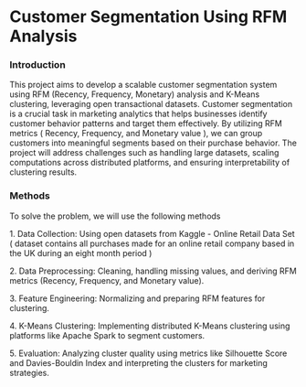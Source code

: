 # Customer Segmentation Using RFM Analysis

<h3>Introduction</h3>
This project aims to develop a scalable customer segmentation system using RFM
(Recency, Frequency, Monetary) analysis and K-Means clustering, leveraging open
transactional datasets. Customer segmentation is a crucial task in marketing analytics
that helps businesses identify customer behavior patterns and target them effectively. By
utilizing RFM metrics ( Recency, Frequency, and Monetary value ), we can group
customers into meaningful segments based on their purchase behavior. The project will
address challenges such as handling large datasets, scaling computations across
distributed platforms, and ensuring interpretability of clustering results.


<h3>Methods</h3>
<p>To solve the problem, we will use the following methods</p>
<p>1. Data Collection: Using open datasets from Kaggle - Online Retail Data Set (
dataset contains all purchases made for an online retail company based in the
UK during an eight month period )</p>
<p>2. Data Preprocessing: Cleaning, handling missing values, and deriving RFM
metrics (Recency, Frequency, and Monetary value).</p>
<p>3. Feature Engineering: Normalizing and preparing RFM features for clustering.</p>
<p>4. K-Means Clustering: Implementing distributed K-Means clustering using
platforms like Apache Spark to segment customers.</p>
<p>5. Evaluation: Analyzing cluster quality using metrics like Silhouette Score and
Davies-Bouldin Index and interpreting the clusters for marketing strategies.</p>

